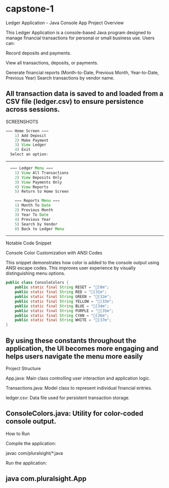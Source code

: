 # capstone-1
Ledger Application - Java Console App
Project Overview

This Ledger Application is a console-based Java program designed to manage
financial transactions for personal or small business use. Users can:

Record deposits and payments.

View all transactions, deposits, or payments.

Generate financial reports (Month-to-Date, Previous Month, Year-to-Date, Previous Year)
Search transactions by vendor name.

All transaction data is saved to and loaded from a CSV file (ledger.csv) to ensure persistence 
across sessions.
-------------------------------------------------------------------------------------------------------
SCREENSHOTS
```java
=== Home Screen ===
    1) Add Deposit
    2) Make Payment
    3) View Ledger
    4) Exit
  Select an option:
  ```
-----------------------------
```java
  === Ledger Menu ===
    1) View All Transactions
    2) View Deposits Only
    3) View Payments Only
    4) View Reports
    5) Return to Home Screen
```
```java
    === Reports Menu ===
    1) Month To Date
    2) Previous Month
    3) Year To Date
    4) Previous Year
    5) Search by Vendor
    0) Back to Ledger Menu
```
-----------------------------------------------------------------------------------------------------
Notable Code Snippet

Console Color Customization with ANSI Codes

This snippet demonstrates how color is added to the console output
 using ANSI escape codes. This improves user experience by visually distinguishing menu options.
```java
public class ConsoleColors {
    public static final String RESET = "[0m";
    public static final String RED = "[31m";
    public static final String GREEN = "[32m";
    public static final String YELLOW = "[33m";
    public static final String BLUE = "[34m";
    public static final String PURPLE = "[35m";
    public static final String CYAN = "[36m";
    public static final String WHITE = "[37m";
}
```

By using these constants throughout the application, the UI becomes more engaging 
and helps users navigate the menu more easily
--------------------------------------------------------------------------------------------
Project Structure

App.java: Main class controlling user interaction and application logic.

Transactions.java: Model class to represent individual financial entries.

ledger.csv: Data file used for persistent transaction storage.

ConsoleColors.java: Utility for color-coded console output.
----------------------------------------------------------------------------------------------------
How to Run

Compile the application:

javac com/pluralsight/*.java

Run the application:

java com.pluralsight.App
-----------------------------------------------------------------------------------------------------
